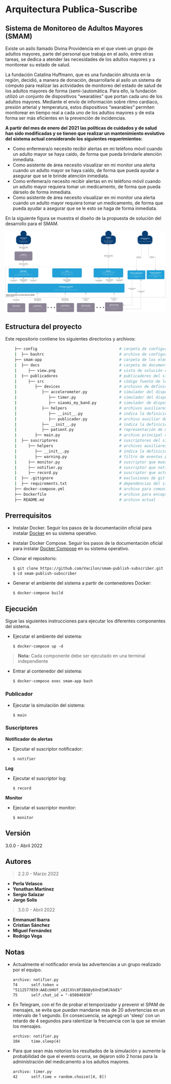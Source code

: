 # Arquitectura Publica-Suscribe

## Sistema de Monitoreo de Adultos Mayores (SMAM)

Existe un asilo llamado Divina Providencia en el que viven un grupo de adultos mayores, parte del personal que trabaja en el asilo, entre otras tareas, se dedica a atender las necesidades de los adultos mayores y a monitorear su estado de salud.

La fundación Catalina Huffmann, que es una fundación altruista en la región, decidió, a manera de donación, desarrollarle al asilo un sistema de cómputo para realizar las actividades de monitoreo del estado de salud de los adultos mayores de forma (semi-)automática. Para ello, la fundación utilizó un conjunto de dispositivos “wearables” que portan cada uno de los adultos mayores. Mediante el envío de información sobre ritmo cardiaco, presión arterial y temperatura, estos dispositivos “wearables” permiten monitorear en tiempo real a cada uno de los adultos mayores y de esta forma ser más eficientes en la prevención de incidencias.

**A partir del mes de enero del 2021 las políticas de cuidados y de salud han sido modificadas y se tienen que realizar un mantenimiento evolutivo del sistema actual considerando los siguientes requerimientos:**

- Como enfermera/o necesito recibir alertas en mi teléfono móvil cuando un adulto mayor se haya caído, de forma que pueda brindarle atención inmediata.
- Como asistente de área necesito visualizar en mi monitor una alerta cuando un adulto mayor se haya caído, de forma que pueda ayudar a asegurar que se le brinde atención inmediata.
- Como enfemera/o necesito recibir alertas en mi teléfono móvil cuando un adulto mayor requiera tomar un medicamento, de forma que pueda dárselo de forma inmediata.
- Como asistente de área necesito visualizar en mi monitor una alerta cuando un adulto mayor requiera tomar un medicamento, de forma que pueda ayudar a asegurar que se le esto se haga de forma inmediata.

En la siguiente figura se muestra el diseño de la propuesta de solución del desarrollo para el SMAM.

![Vista de contenedores del SMAM](smam-app/docs/view.png)

## Estructura del proyecto

Este repositorio contiene los siguientes directorios y archivos:

```bash
    ├── config                                    # carpeta de configuraciones
    |  ├── bashrc                                 # archivo de configuración para el contenedor del sistema
    ├── smam-app                                  # carpeta de los elementos que integran el sistema
    |  ├── docs                                   # carpeta de documentación
    |     ├── view.png                            # vista de solución del mantenimiento evolutivo
    |  ├── publicadores                           # publicadores del sistema
    |     ├── src                                 # código fuente de los publicadores
    |        ├── devices                          # archivos de definición de dispositivos
    |           ├── accelerometer.py              # simulador del dispositivo de hardware acelerómetro
    |              ├── timer.py                   # simulador del dispositivo de hardware cronómetro
    |              ├── xiaomi_my_band.py          # simulador de dispositivo de hardware Xiaomi
    |           ├── helpers                       # archivos auxiliares del sistema
    |              ├── __init__.py                # indica la definición de módulo python
    |              ├── publicador.py              # archivo auxiliar de comunicación con el distribuidor de mensajes 
    |           ├── __init__.py                   # indica la definición de módulo python
    |           ├── patient.py                    # representación de un adulto mayor en el sistema
    |        ├── main.py                          # archivo principal de ejecución de publicadores
    |  ├── suscriptores                           # suscriptores del sistema
    |     ├── helpers                             # archivos auxiliares de los suscriptores
    |        ├── __init__.py                      # indica la definición de módulo
    |        ├── warning.py                       # filtro de eventos para seleccionar la advertencia correspondiente
    |     ├── monitor.py                          # suscriptor que muestra en pantalla las alertas del sistema
    |     ├── notifier.py                         # suscriptor que notifica a un(a) enfermero(a) en particular
    |     ├── record.py                           # suscriptor que actualiza el expediente de un adulto mayor en particular
    |  ├── .gitignore                             # exclusiones de git
    |  ├── requirements.txt                       # dependencias del sistema
    ├── docker-compose.yml                        # archivo para comunicar el sistema con el servicio de RabbitMQ
    ├── Dockerfile                                # archivo para encapsular el sistema en un contenedor Docker
    ├── README.md                                 # archivo actual
```

## Prerrequisitos

- Instalar Docker. Seguir los pasos de la documentación oficial para instalar [Docker](https://docs.docker.com/get-docker/) en su sistema operativo.

- Instalar Docker Compose. Seguir los pasos de la documentación oficial para instalar [Docker Compose](https://docs.docker.com/compose/install/) en su sistema operativo.

- Clonar el repositorio:
   ```shell
   $ git clone https://github.com/Vacilon/smam-publish-subscriber.git
   $ cd smam-publish-subscriber
   ```

- Generar el ambiente del sistema a partir de contenedores Docker:
   ```shell
   $ docker-compose build
   ```

## Ejecución

Sigue las siguientes instrucciones para ejecutar los diferentes componentes del sistema.

- Ejecutar el ambiente del sistema:
   ```shell
   $ docker-compose up -d
   ```

> **Nota:** Cada componente debe ser ejecutado en una terminal independiente

- Entrar al contenedor del sistema:
   ```shell
   $ docker-compose exec smam-app bash
   ```

### Publicador

- Ejecutar la simulación del sistema:
   ```shell
   $ main
   ```

### Suscriptores

**Notificador de alertas**

- Ejecutar el suscriptor notificador:
   ```shell
   $ notifier
   ```

**Log**

- Ejecutar el suscriptor log:
   ```shell
   $ record
   ```

**Monitor**

- Ejecutar el suscriptor monitor:
   ```shell
   $ monitor
   ```

## Versión

3.0.0 - Abril 2022

## Autores

> 2.2.0 - Marzo 2022

* **Perla Velasco**
* **Yonathan Martínez**
* **Sergio Salazar**
* **Jorge Solis**

> 3.0.0 - Abril 2022

* **Emmanuel Ibarra**
* **Cristian Sánchez**
* **Miguel Fernández**
* **Rodrigo Vega**

## Notas

- Actualmente el notificador envía las advertencias a un grupo realizado por el equipo.
    ```shell
    archivo: notifier.py
    74      self.token = "5112577859:AAEcbHUf_cAICXVc8F2BA8y6XnESmRJkkEk"
    75      self.chat_id = "-650846930"
    ```

- En Telegram, con el fin de probar el temporizador y prevenir el SPAM de mensajes, se evita que puedan mandarse más de 20 advertencias en un intervalo de 1 segundo. En consecuencia, se agregó un 'sleep' con un retardo de 4 segundos para ralentizar la frecuencia con la que se envían los mensajes.
    ```shell
    archivo: notifier.py
    104     time.sleep(4)
    ```

- Para que sean más notorios los resultados de la simulación y aumente la probabilidad de que el evento ocurra, se dejaron sólo 2 horas para la administración del medicamento a los adultos mayores.
    ```shell
    archivo: timer.py
    42      self.time = random.choice([4, 8])
    ```
